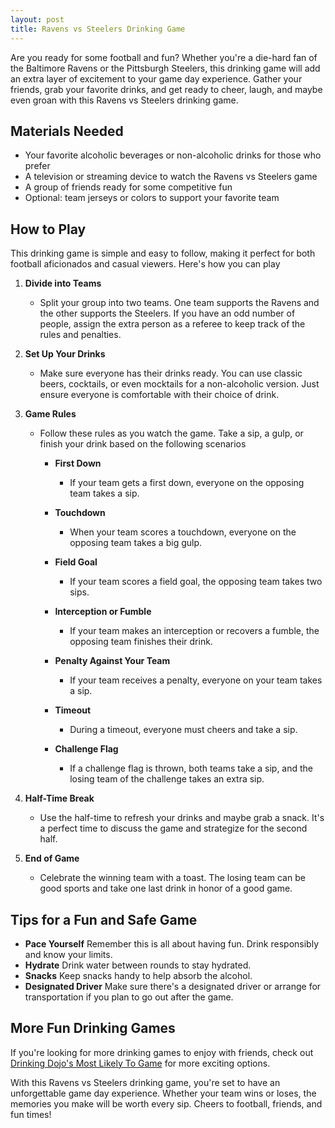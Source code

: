 ```yaml
---
layout: post
title: Ravens vs Steelers Drinking Game 
---
```



Are you ready for some football and fun? Whether you're a die-hard fan of the Baltimore Ravens or the Pittsburgh Steelers, this drinking game will add an extra layer of excitement to your game day experience. Gather your friends, grab your favorite drinks, and get ready to cheer, laugh, and maybe even groan with this Ravens vs Steelers drinking game.

## Materials Needed 

- Your favorite alcoholic beverages or non-alcoholic drinks for those who prefer
- A television or streaming device to watch the Ravens vs Steelers game
- A group of friends ready for some competitive fun
- Optional: team jerseys or colors to support your favorite team

## How to Play 

This drinking game is simple and easy to follow, making it perfect for both football aficionados and casual viewers. Here's how you can play 

1. **Divide into Teams** 
   - Split your group into two teams. One team supports the Ravens and the other supports the Steelers. If you have an odd number of people, assign the extra person as a referee to keep track of the rules and penalties.

2. **Set Up Your Drinks** 
   - Make sure everyone has their drinks ready. You can use classic beers, cocktails, or even mocktails for a non-alcoholic version. Just ensure everyone is comfortable with their choice of drink.

3. **Game Rules** 
   - Follow these rules as you watch the game. Take a sip, a gulp, or finish your drink based on the following scenarios 

     - **First Down** 
       - If your team gets a first down, everyone on the opposing team takes a sip.

     - **Touchdown** 
       - When your team scores a touchdown, everyone on the opposing team takes a big gulp.

     - **Field Goal** 
       - If your team scores a field goal, the opposing team takes two sips.

     - **Interception or Fumble** 
       - If your team makes an interception or recovers a fumble, the opposing team finishes their drink.

     - **Penalty Against Your Team** 
       - If your team receives a penalty, everyone on your team takes a sip.

     - **Timeout** 
       - During a timeout, everyone must cheers and take a sip.

     - **Challenge Flag** 
       - If a challenge flag is thrown, both teams take a sip, and the losing team of the challenge takes an extra sip.

4. **Half-Time Break** 
   - Use the half-time to refresh your drinks and maybe grab a snack. It's a perfect time to discuss the game and strategize for the second half.

5. **End of Game** 
   - Celebrate the winning team with a toast. The losing team can be good sports and take one last drink in honor of a good game.

## Tips for a Fun and Safe Game 

- **Pace Yourself** Remember this is all about having fun. Drink responsibly and know your limits.
- **Hydrate** Drink water between rounds to stay hydrated.
- **Snacks** Keep snacks handy to help absorb the alcohol.
- **Designated Driver** Make sure there's a designated driver or arrange for transportation if you plan to go out after the game.

## More Fun Drinking Games 

If you're looking for more drinking games to enjoy with friends, check out [Drinking Dojo's Most Likely To Game](https://drinkingdojo.com/games/most-likely-to) for more exciting options.

With this Ravens vs Steelers drinking game, you're set to have an unforgettable game day experience. Whether your team wins or loses, the memories you make will be worth every sip. Cheers to football, friends, and fun times!

